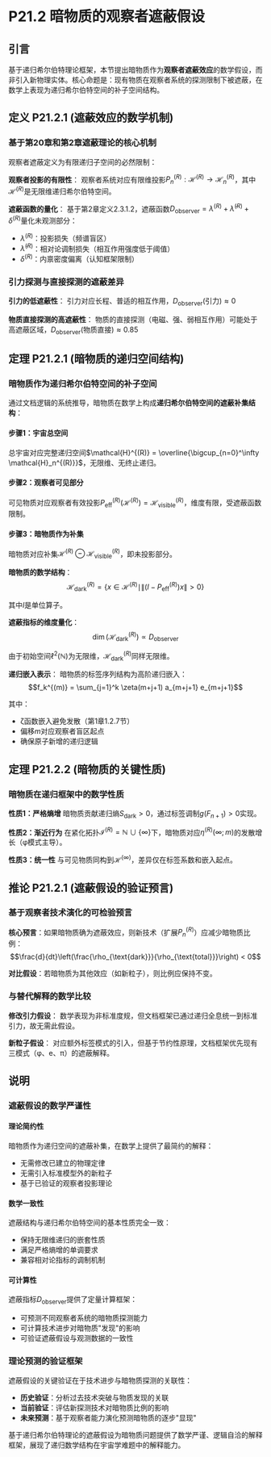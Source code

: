# P21.2 暗物质的观察者遮蔽假设

## 引言

基于递归希尔伯特理论框架，本节提出暗物质作为**观察者遮蔽效应**的数学假设，而非引入新物理实体。核心命题是：现有物质在观察者系统的探测限制下被遮蔽，在数学上表现为递归希尔伯特空间的补子空间结构。

## 定义 P21.2.1 (遮蔽效应的数学机制)

### 基于第20章和第2章遮蔽理论的核心机制

观察者遮蔽定义为有限递归子空间的必然限制：

**观察者投影的有限性**：
观察者系统对应有限维投影$P_n^{(R)}: \mathcal{H}^{(R)} \to \mathcal{H}_n^{(R)}$，其中$\mathcal{H}^{(R)}$是无限维递归希尔伯特空间。

**遮蔽函数的量化**：
基于第2章定义2.3.1.2，遮蔽函数$D_{\text{observer}} = \lambda^{(R)} + \tilde{\lambda}^{(R)} + \delta^{(R)}$量化未观测部分：
- $\lambda^{(R)}$：投影损失（频谱盲区）
- $\tilde{\lambda}^{(R)}$：相对论调制损失（相互作用强度低于阈值）
- $\delta^{(R)}$：内禀密度偏离（认知框架限制）

### 引力探测与直接探测的遮蔽差异

**引力的低遮蔽性**：
引力对应长程、普适的相互作用，$D_{\text{observer}}(\text{引力}) \approx 0$

**物质直接探测的高遮蔽性**：
物质的直接探测（电磁、强、弱相互作用）可能处于高遮蔽区域，$D_{\text{observer}}(\text{物质直接}) \approx 0.85$

## 定理 P21.2.1 (暗物质的递归空间结构)

### 暗物质作为递归希尔伯特空间的补子空间

通过文档逻辑的系统推导，暗物质在数学上构成**递归希尔伯特空间的遮蔽补集结构**：

#### **步骤1：宇宙总空间**
总宇宙对应完整递归空间$\mathcal{H}^{(R)} = \overline{\bigcup_{n=0}^\infty \mathcal{H}_n^{(R)}}$，无限维、无终止递归。

#### **步骤2：观察者可见部分**  
可见物质对应观察者有效投影$P_{\text{eff}}^{(R)}(\mathcal{H}^{(R)}) = \mathcal{H}_{\text{visible}}^{(R)}$，维度有限，受遮蔽函数限制。

#### **步骤3：暗物质作为补集**
暗物质对应补集$\mathcal{H}^{(R)} \ominus \mathcal{H}_{\text{visible}}^{(R)}$，即未投影部分。

**暗物质的数学结构**：
$$\mathcal{H}_{\text{dark}}^{(R)} = \{x \in \mathcal{H}^{(R)} \mid \|(I - P_{\text{eff}}^{(R)}) x\| > 0\}$$

其中$I$是单位算子。

**遮蔽指标的维度量化**：
$$\dim(\mathcal{H}_{\text{dark}}^{(R)}) \propto D_{\text{observer}}$$

由于初始空间$\ell^2(\mathbb{N})$为无限维，$\mathcal{H}_{\text{dark}}^{(R)}$同样无限维。

**递归嵌入表示**：
暗物质的标签序列结构为高阶递归嵌入：
$$f_k^{(m)} = \sum_{j=1}^k \zeta(m+j+1) a_{m+j+1} e_{m+j+1}$$

其中：
- ζ函数嵌入避免发散（第1章1.2.7节）
- 偏移$m$对应观察者盲区起点
- 确保原子新增的递归逻辑

## 定理 P21.2.2 (暗物质的关键性质)

### 暗物质在递归框架中的数学性质

**性质1：严格熵增**
暗物质贡献递归熵$S_{\text{dark}} > 0$，通过标签调制$g(F_{n+1}) > 0$实现。

**性质2：渐近行为** 
在紧化拓扑$\mathcal{I}^{(R)} = \mathbb{N} \cup \{\infty\}$下，暗物质对应$\eta^{(R)}(\infty; m)$的发散增长（φ模式主导）。

**性质3：统一性**
与可见物质同构到$\mathcal{H}^{(\infty)}$，差异仅在标签系数和嵌入起点。

## 推论 P21.2.1 (遮蔽假设的验证预言)

### 基于观察者技术演化的可检验预言

**核心预言**：如果暗物质确为遮蔽效应，则新技术（扩展$P_n^{(R)}$）应减少暗物质比例：
$$\frac{d}{dt}\left(\frac{\rho_{\text{dark}}}{\rho_{\text{total}}}\right) < 0$$

**对比假设**：若暗物质为其他效应（如新粒子），则比例应保持不变。

### 与替代解释的数学比较

**修改引力假设**：
数学表现为非标准度规，但文档框架已通过递归全息统一到标准引力，故无需此假设。

**新粒子假设**：
对应额外标签模式的引入，但基于节约性原理，文档框架优先现有三模式（φ、e、π）的遮蔽解释。

## 说明

### **遮蔽假设的数学严谨性**

#### **理论简约性**
暗物质作为递归空间的遮蔽补集，在数学上提供了最简约的解释：
- 无需修改已建立的物理定律
- 无需引入标准模型外的新粒子
- 基于已验证的观察者投影理论

#### **数学一致性**
遮蔽结构与递归希尔伯特空间的基本性质完全一致：
- 保持无限维递归的嵌套性质
- 满足严格熵增的单调要求
- 兼容相对论指标的调制机制

#### **可计算性**
遮蔽指标$D_{\text{observer}}$提供了定量计算框架：
- 可预测不同观察者系统的暗物质探测能力
- 可计算技术进步对暗物质"发现"的影响
- 可验证遮蔽假设与观测数据的一致性

### **理论预测的验证框架**

遮蔽假设的关键验证在于技术进步与暗物质探测的关联性：
- **历史验证**：分析过去技术突破与物质发现的关联
- **当前验证**：评估新探测技术对暗物质比例的影响  
- **未来预测**：基于观察者能力演化预测暗物质的逐步"显现"

基于递归希尔伯特理论的遮蔽假设为暗物质问题提供了数学严谨、逻辑自洽的解释框架，展现了递归数学结构在宇宙学难题中的解释能力。